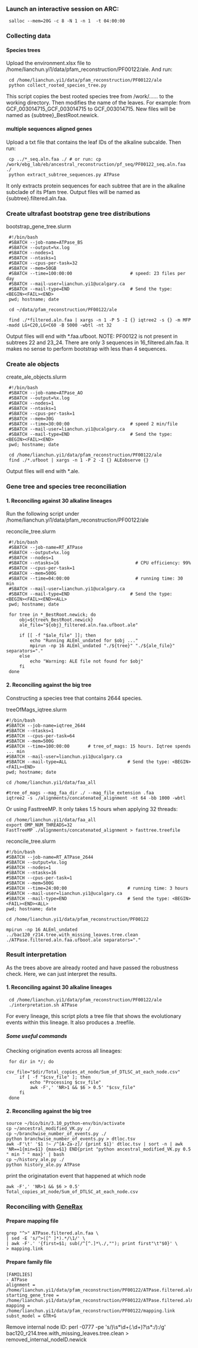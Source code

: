 ### Launch an interactive session on ARC:
     salloc --mem=20G -c 8 -N 1 -n 1  -t 04:00:00
### Collecting data
#### Species trees
Upload the environment.xlsx file to /home/lianchun.yi1/data/pfam_reconstruction/PF00122/ale. And run:

     cd /home/lianchun.yi1/data/pfam_reconstruction/PF00122/ale
     python collect_rooted_species_tree.py
This script copies the best rooted species tree from /work/...... to the working directory. Then modifies the name of the leaves. For example: from GCF_003014715_GCF_003014715 to GCF_003014715. New files will be named as {subtree}_BestRoot.newick.
#### multiple sequences aligned genes
Upload a txt file that contains the leaf IDs of the alkaline subcalde. Then run:

     cp ../*_seq.aln.faa ./ # or run: cp /work/ebg_lab/eb/ancestral_reconstruction/pf_seq/PF00122_seq.aln.faa ./ 
     python extract_subtree_sequences.py ATPase 
It only extracts protein sequences for each subtree that are in the alkaline subclade of its Pfam tree. Output files will be named as {subtree}.filtered.aln.faa.

### Create ultrafast bootstrap gene tree distributions
bootstrap_gene_tree.slurm

     #!/bin/bash
     #SBATCH --job-name=ATPase_BS
     #SBATCH --output=%x.log
     #SBATCH --nodes=1
     #SBATCH --ntasks=1
     #SBATCH --cpus-per-task=32
     #SBATCH --mem=50GB
     #SBATCH --time=100:00:00                      # speed: 23 files per day
     #SBATCH --mail-user=lianchun.yi1@ucalgary.ca
     #SBATCH --mail-type=END                       # Send the type: <BEGIN><FAIL><END>
     pwd; hostname; date

     cd ~/data/pfam_reconstruction/PF00122/ale

     find ./*filtered.aln.faa | xargs -n 1 -P 5 -I {} iqtree2 -s {} -m MFP -madd LG+C20,LG+C60 -B 5000 -wbtl -nt 32

Output files will end with *.faa.ufboot. 
NOTE: PF00122 is not present in subtrees 22 and 23_24. There are only 3 sequences in 16_filtered.aln.faa. It makes no sense to perform bootstrap with less than 4 sequences.
### Create ale objects
create_ale_objects.slurm

     #!/bin/bash
     #SBATCH --job-name=ATPase_AO
     #SBATCH --output=%x.log
     #SBATCH --nodes=1
     #SBATCH --ntasks=1
     #SBATCH --cpus-per-task=1
     #SBATCH --mem=30G
     #SBATCH --time=30:00:00                       # speed 2 min/file
     #SBATCH --mail-user=lianchun.yi1@ucalgary.ca
     #SBATCH --mail-type=END                       # Send the type: <BEGIN><FAIL><END>
     pwd; hostname; date

     cd /home/lianchun.yi1/data/pfam_reconstruction/PF00122/ale
     find ./*.ufboot | xargs -n 1 -P 2 -I {} ALEobserve {}

Output files will end with *.ale.
### Gene tree and species tree reconciliation
#### 1. Reconciling against 30 alkaline lineages
Run the following script under /home/lianchun.yi1/data/pfam_reconstruction/PF00122/ale

reconcile_tree.slurm

     #!/bin/bash
     #SBATCH --job-name=RT_ATPase
     #SBATCH --output=%x.log
     #SBATCH --nodes=1
     #SBATCH --ntasks=16                             # CPU efficiency: 99%
     #SBATCH --cpus-per-task=1
     #SBATCH --mem=500G
     #SBATCH --time=04:00:00                         # running time: 30 min
     #SBATCH --mail-user=lianchun.yi1@ucalgary.ca
     #SBATCH --mail-type=END                       # Send the type: <BEGIN><FAIL><END><ALL>
     pwd; hostname; date

     for tree in *_BestRoot.newick; do
         obj=${tree%_BestRoot.newick}
         ale_file="${obj}_filtered.aln.faa.ufboot.ale"

         if [[ -f "$ale_file" ]]; then
             echo "Running ALEml_undated for $obj ..."
             mpirun -np 16 ALEml_undated "./${tree}" "./${ale_file}" separators="."
         else
             echo "Warning: ALE file not found for $obj"
         fi
     done
     
#### 2. Reconciling against the big tree
Constructing a species tree that contains 2644 species.

treeOfMags_iqtree.slurm

    #!/bin/bash
    #SBATCH --job-name=iqtree_2644
    #SBATCH --ntasks=1          
    #SBATCH --cpus-per-task=64
    #SBATCH --mem=500G           
    #SBATCH --time=100:00:00       # tree_of_mags: 15 hours. Iqtree spends ... min
    #SBATCH --mail-user=lianchun.yi1@ucalgary.ca  
    #SBATCH --mail-type=ALL                       # Send the type: <BEGIN><FAIL><END>
    pwd; hostname; date

    cd /home/lianchun.yi1/data/faa_all

    #tree_of_mags --mag_faa_dir ./ --mag_file_extension .faa
    iqtree2 -s ./alignments/concatenated_alignment -nt 64 -bb 1000 -wbtl

Or using FasttreeMP. It only takes 1.5 hours when applying 32 threads:

    cd /home/lianchun.yi1/data/faa_all
    export OMP_NUM_THREADS=32
    FastTreeMP ./alignments/concatenated_alignment > fasttree.treefile


reconcile_tree.slurm

    #!/bin/bash
    #SBATCH --job-name=RT_ATPase_2644
    #SBATCH --output=%x.log
    #SBATCH --nodes=1
    #SBATCH --ntasks=16
    #SBATCH --cpus-per-task=1             
    #SBATCH --mem=500G
    #SBATCH --time=24:00:00                       # running time: 3 hours
    #SBATCH --mail-user=lianchun.yi1@ucalgary.ca
    #SBATCH --mail-type=END                       # Send the type: <BEGIN><FAIL><END><ALL>
    pwd; hostname; date
     
    cd /home/lianchun.yi1/data/pfam_reconstruction/PF00122

    mpirun -np 16 ALEml_undated ../bac120_r214.tree.with_missing_leaves.tree.clean ./ATPase.filtered.aln.faa.ufboot.ale separators="."

### Result interpretation
As the trees above are already rooted and have passed the robustness check. Here, we can just interpret the results.
#### 1. Reconciling against 30 alkaline lineages

     cd /home/lianchun.yi1/data/pfam_reconstruction/PF00122/ale
     ./interpretation.sh ATPase
For every lineage, this script plots a tree file that shows the evolutionary events within this lineage. It also produces a .treefile.

##### Some useful commands
Checking origination events across all lineages:

     for dir in */; do
         csv_file="$dir/Total_copies_at_node/Sum_of_DTLSC_at_each_node.csv"
         if [ -f "$csv_file" ]; then
             echo "Processing $csv_file"
             awk -F',' 'NR>1 && $6 > 0.5' "$csv_file"
         fi
     done


#### 2. Reconciling against the big tree
    source ~/bio/bin/3.10_python-env/bin/activate
    cp ~/ancestral_modified_VK.py ./
    cp ~/branchwise_number_of_events.py ./
    python branchwise_number_of_events.py > dtloc.tsv
    awk -F'\t' '$1 !~ /^[A-Za-z]/ {print $1}' dtloc.tsv | sort -n | awk 'NR==1{min=$1} {max=$1} END{print "python ancestral_modified_VK.py 0.5 " min " " max}' | bash
    cp ~/history_ale.py ./
    python history_ale.py ATPase

print the originatation event that happened at which node

    awk -F',' 'NR>1 && $6 > 0.5' Total_copies_at_node/Sum_of_DTLSC_at_each_node.csv


### Reconciling with [GeneRax](https://github.com/BenoitMorel/GeneRax)
#### Prepare mapping file

    grep "^>" ATPase.filtered.aln.faa \
    | sed -E 's/^>([^ ]*).*/\1/' \
    | awk -F'.' '{first=$1; sub(/^[^.]*\./,""); print first"\t"$0}' \
    > mapping.link
    
#### Prepare family file

    [FAMILIES]
    - ATPase
    alignment = /home/lianchun.yi1/data/pfam_reconstruction/PF00122/ATPase.filtered.aln.faa
    starting_gene_tree = /home/lianchun.yi1/data/pfam_reconstruction/PF00122/ATPase.filtered.aln.faa.treefile
    mapping = /home/lianchun.yi1/data/pfam_reconstruction/PF00122/mapping.link
    subst_model = GTR+G



Remove internal node ID:
     perl -0777 -pe 's/\)\s*\d+(\.\d+)?\s*:/):/g' bac120_r214.tree.with_missing_leaves.tree.clean > removed_internal_nodeID.newick


